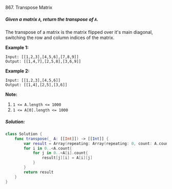867. Transpose Matrix

##### Given a matrix `A`, return the transpose of `A`.

The transpose of a matrix is the matrix flipped over it's main diagonal, switching the row and column indices of the matrix.

 

**Example 1:**

```
Input: [[1,2,3],[4,5,6],[7,8,9]]
Output: [[1,4,7],[2,5,8],[3,6,9]]
```

**Example 2:**

```
Input: [[1,2,3],[4,5,6]]
Output: [[1,4],[2,5],[3,6]]
```

 

**Note:**

1. `1 <= A.length <= 1000`
2. `1 <= A[0].length <= 1000`

#####  Solution:

```swift
class Solution {
    func transpose(_ A: [[Int]]) -> [[Int]] {
        var result = Array(repeating: Array(repeating: 0, count: A.count), count: A[0].count)
        for i in 0..<A.count{
            for j in 0..<A[i].count{
                result[j][i] = A[i][j]
            }
        }
        return result
    }
}
```

